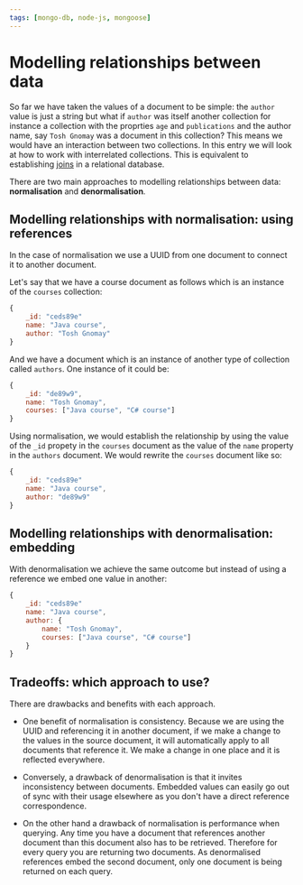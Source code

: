```yaml
---
tags: [mongo-db, node-js, mongoose]
---
```


# Modelling relationships between data

So far we have taken the values of a document to be simple: the `author` value
is just a string but what if `author` was itself another collection for instance
a collection with the proprties `age` and `publications` and the author name,
say `Tosh Gnomay` was a document in this collection? This means we would have an
interaction between two collections. In this entry we will look at how to work
with interrelated collections. This is equivalent to establishing
[joins](10_Joins.md) in a relational database.

There are two main approaches to modelling relationships between data:
**normalisation** and **denormalisation**.

## Modelling relationships with normalisation: using references

In the case of normalisation we use a UUID from one document to connect it to
another document.

Let's say that we have a course document as follows which is an instance of the
`courses` collection:

```js
{
    _id: "ceds89e"
    name: "Java course",
    author: "Tosh Gnomay"
}
```

And we have a document which is an instance of another type of collection called
`authors`. One instance of it could be:

```js
{
    _id: "de89w9",
    name: "Tosh Gnomay",
    courses: ["Java course", "C# course"]
}
```

Using normalisation, we would establish the relationship by using the value of
the `_id` propety in the `courses` document as the value of the `name` property
in the `authors` document. We would rewrite the `courses` document like so:

```js
{
    _id: "ceds89e"
    name: "Java course",
    author: "de89w9"
}
```

## Modelling relationships with denormalisation: embedding

With denormalisation we achieve the same outcome but instead of using a
reference we embed one value in another:

```js
{
    _id: "ceds89e"
    name: "Java course",
    author: {
        name: "Tosh Gnomay",
        courses: ["Java course", "C# course"]
    }
}
```

## Tradeoffs: which approach to use?

There are drawbacks and benefits with each approach.

- One benefit of normalisation is consistency. Because we are using the UUID and
  referencing it in another document, if we make a change to the values in the
  source document, it will automatically apply to all documents that reference
  it. We make a change in one place and it is reflected everywhere.

- Conversely, a drawback of denormalisation is that it invites inconsistency
  between documents. Embedded values can easily go out of sync with their usage
  elsewhere as you don't have a direct reference correspondence.

- On the other hand a drawback of normalisation is performance when querying.
  Any time you have a document that references another document than this
  document also has to be retrieved. Therefore for every query you are returning
  two documents. As denormalised references embed the second document, only one
  document is being returned on each query.
